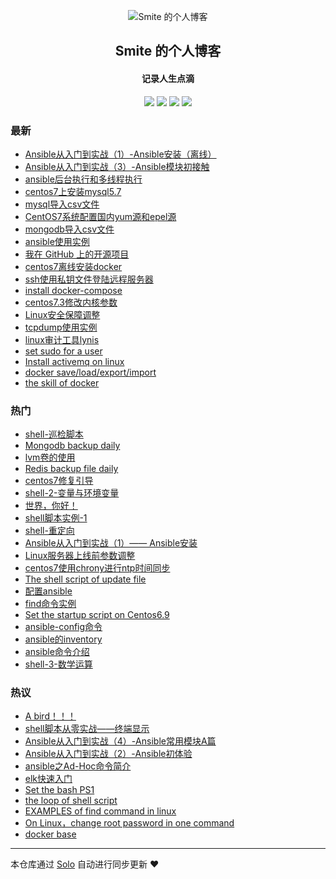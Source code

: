 <p align="center"><img alt="Smite 的个人博客" src="https://static.b3log.org/images/brand/solo-32.png"></p><h2 align="center">
Smite 的个人博客
</h2>

<h4 align="center">记录人生点滴</h4>
<p align="center"><a title="Smite 的个人博客" target="_blank" href="https://github.com/SmiteLi/solo-blog"><img src="https://img.shields.io/github/last-commit/SmiteLi/solo-blog.svg?style=flat-square&color=FF9900"></a>
<a title="GitHub repo size in bytes" target="_blank" href="https://github.com/SmiteLi/solo-blog"><img src="https://img.shields.io/github/repo-size/SmiteLi/solo-blog.svg?style=flat-square"></a>
<a title="Solo Version" target="_blank" href="https://github.com/b3log/solo/releases"><img src="https://img.shields.io/badge/solo-3.6.5-f1e05a.svg?style=flat-square&color=blueviolet"></a>
<a title="Hits" target="_blank" href="https://github.com/b3log/hits"><img src="https://hits.b3log.org/SmiteLi/solo-blog.svg"></a></p>

### 最新

* [Ansible从入门到实战（1）-Ansible安装（离线）](https://smite.site/articles/2019/10/10/1570690567322.html)
* [Ansible从入门到实战（3）-Ansible模块初接触](https://smite.site/articles/2019/10/08/1570533045056.html)
* [ansible后台执行和多线程执行](https://smite.site/articles/2019/10/08/1570532905403.html)
* [centos7上安装mysql5.7](https://smite.site/articles/2019/10/07/1570448499092.html)
* [mysql导入csv文件](https://smite.site/articles/2019/10/07/1570448123854.html)
* [CentOS7系统配置国内yum源和epel源](https://smite.site/articles/2019/10/06/1570371750410.html)
* [mongodb导入csv文件](https://smite.site/articles/2019/10/06/1570366831069.html)
* [ansible使用实例](https://smite.site/articles/2019/10/06/1570344613660.html)
* [我在 GitHub 上的开源项目](https://smite.site/my-github-repos)
* [centos7离线安装docker](https://smite.site/articles/2019/09/29/1569739159551.html)
* [ssh使用私钥文件登陆远程服务器](https://smite.site/articles/2019/09/27/1569577416252.html)
* [install docker-compose](https://smite.site/articles/2019/09/26/1569486682446.html)
* [centos7.3修改内核参数](https://smite.site/articles/2019/09/24/1569309048141.html)
* [Linux安全保障调整](https://smite.site/articles/2019/09/21/1569037816233.html)
* [tcpdump使用实例](https://smite.site/articles/2019/09/20/1568976053479.html)
* [linux审计工具lynis](https://smite.site/articles/2019/09/20/1568948341218.html)
* [set sudo for a user](https://smite.site/articles/2019/09/19/1568900626840.html)
* [Install activemq on linux](https://smite.site/articles/2019/09/18/1568787655839.html)
* [docker save/load/export/import](https://smite.site/articles/2019/09/16/1568627164223.html)
* [the skill of docker](https://smite.site/articles/2019/09/16/1568616618160.html)

### 热门

* [shell-巡检脚本](https://smite.site/articles/2019/07/19/1563519431599.html)
* [Mongodb backup daily](https://smite.site/articles/2019/09/11/1568187187538.html)
* [lvm卷的使用](https://smite.site/articles/2019/07/22/1563798784406.html)
* [Redis backup file daily](https://smite.site/articles/2019/09/12/1568255347994.html)
* [centos7修复引导](https://smite.site/articles/2019/06/11/1560227801329.html)
* [shell-2-变量与环境变量](https://smite.site/articles/2019/07/20/1563601922040.html)
* [世界，你好！](https://smite.site/hello-solo)
* [shell脚本实例-1](https://smite.site/articles/2019/06/11/1560246472451.html)
* [shell-重定向](https://smite.site/articles/2019/07/20/1563616493883.html)
* [Ansible从入门到实战（1）—— Ansible安装](https://smite.site/articles/2019/09/02/1567406217520.html)
* [Linux服务器上线前参数调整](https://smite.site/articles/2019/08/31/1567254500496.html)
* [centos7使用chrony进行ntp时间同步](https://smite.site/articles/2019/06/12/1560329546479.html)
* [The shell script of update file](https://smite.site/articles/2019/09/09/1568034492008.html)
* [配置ansible](https://smite.site/articles/2019/09/02/1567406823399.html)
* [find命令实例](https://smite.site/articles/2019/08/31/1567210719944.html)
* [Set the startup script on Centos6.9](https://smite.site/articles/2019/09/10/1568087831690.html)
* [ansible-config命令](https://smite.site/articles/2019/09/02/1567408812395.html)
* [ansible的inventory](https://smite.site/articles/2019/09/02/1567415545793.html)
* [ansible命令介绍](https://smite.site/articles/2019/09/02/1567408516348.html)
* [shell-3-数学运算](https://smite.site/articles/2019/07/20/1563615184000.html)

### 热议

* [A bird！！！](https://smite.site/articles/2019/06/10/1560176729708.html)
* [shell脚本从零实战——终端显示](https://smite.site/articles/2019/07/16/1563287012292.html)
* [Ansible从入门到实战（4）-Ansible常用模块A篇](https://smite.site/articles/2019/09/02/1567383979702.html)
* [Ansible从入门到实战（2）-Ansible初体验](https://smite.site/articles/2019/09/02/1567408258989.html)
* [ansible之Ad-Hoc命令简介](https://smite.site/articles/2019/09/02/1567408897272.html)
* [elk快速入门](https://smite.site/articles/2019/09/04/1567578582388.html)
* [Set the bash PS1](https://smite.site/articles/2019/09/05/1567672512586.html)
* [the loop of shell script](https://smite.site/articles/2019/09/05/1567674411515.html)
* [EXAMPLES of find command in linux](https://smite.site/articles/2019/09/08/1567951229098.html)
* [On Linux，change root password in one command](https://smite.site/articles/2019/09/12/1568273318782.html)
* [docker base](https://smite.site/articles/2019/09/16/1568615119140.html)

---

本仓库通过 [Solo](https://github.com/b3log/solo) 自动进行同步更新 ❤️ 